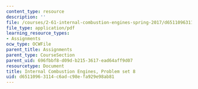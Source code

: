 ```yaml
---
content_type: resource
description: ''
file: /courses/2-61-internal-combustion-engines-spring-2017/d65110963114c6adc98efa929e98ab81_MIT2_61S17_ps8.pdf
file_type: application/pdf
learning_resource_types:
- Assignments
ocw_type: OCWFile
parent_title: Assignments
parent_type: CourseSection
parent_uid: 696fbbf8-d09d-b215-3617-ead64aff9d07
resourcetype: Document
title: Internal Combustion Engines, Problem set 8
uid: d6511096-3114-c6ad-c98e-fa929e98ab81
---
```

